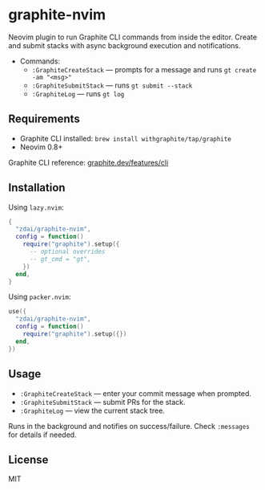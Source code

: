 # graphite-nvim

Neovim plugin to run Graphite CLI commands from inside the editor. Create and submit stacks with async background execution and notifications.

- Commands:
  - `:GraphiteCreateStack` — prompts for a message and runs `gt create -am "<msg>"`
  - `:GraphiteSubmitStack` — runs `gt submit --stack`
  - `:GraphiteLog` — runs `gt log`

## Requirements

- Graphite CLI installed: `brew install withgraphite/tap/graphite`
- Neovim 0.8+

Graphite CLI reference: [graphite.dev/features/cli](https://graphite.dev/features/cli)

## Installation

Using `lazy.nvim`:

```lua
{
  "zdai/graphite-nvim",
  config = function()
    require("graphite").setup({
      -- optional overrides
      -- gt_cmd = "gt",
    })
  end,
}
```

Using `packer.nvim`:

```lua
use({
  "zdai/graphite-nvim",
  config = function()
    require("graphite").setup({})
  end,
})
```

## Usage

- `:GraphiteCreateStack` — enter your commit message when prompted.
- `:GraphiteSubmitStack` — submit PRs for the stack.
- `:GraphiteLog` — view the current stack tree.

Runs in the background and notifies on success/failure. Check `:messages` for details if needed.

## License

MIT
